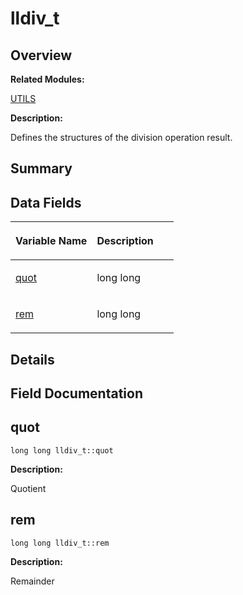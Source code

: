 # lldiv\_t<a name="ZH-CN_TOPIC_0000001054598207"></a>

## **Overview**<a name="section2050071283093538"></a>

**Related Modules:**

[UTILS](zh-cn_topic_0000001055198076.md)

**Description:**

Defines the structures of the division operation result. 

## **Summary**<a name="section1423945985093538"></a>

## Data Fields<a name="pub-attribs"></a>

<a name="table517966929093538"></a>
<table><thead align="left"><tr id="row435808451093538"><th class="cellrowborder" valign="top" width="50%" id="mcps1.1.3.1.1"><p id="p1369431102093538"><a name="p1369431102093538"></a><a name="p1369431102093538"></a>Variable Name</p>
</th>
<th class="cellrowborder" valign="top" width="50%" id="mcps1.1.3.1.2"><p id="p866798932093538"><a name="p866798932093538"></a><a name="p866798932093538"></a>Description</p>
</th>
</tr>
</thead>
<tbody><tr id="row7376714093538"><td class="cellrowborder" valign="top" width="50%" headers="mcps1.1.3.1.1 "><p id="p631709045093538"><a name="p631709045093538"></a><a name="p631709045093538"></a><a href="lldiv_t.md#ae4d4bccdf22f41e052073f5790c5ec37">quot</a></p>
</td>
<td class="cellrowborder" valign="top" width="50%" headers="mcps1.1.3.1.2 "><p id="p1563061172093538"><a name="p1563061172093538"></a><a name="p1563061172093538"></a>long long&nbsp;</p>
</td>
</tr>
<tr id="row802347992093538"><td class="cellrowborder" valign="top" width="50%" headers="mcps1.1.3.1.1 "><p id="p1025449480093538"><a name="p1025449480093538"></a><a name="p1025449480093538"></a><a href="lldiv_t.md#a32d4596a917aa9b496c8a49178a0e3c6">rem</a></p>
</td>
<td class="cellrowborder" valign="top" width="50%" headers="mcps1.1.3.1.2 "><p id="p95246151093538"><a name="p95246151093538"></a><a name="p95246151093538"></a>long long&nbsp;</p>
</td>
</tr>
</tbody>
</table>

## **Details**<a name="section348671533093538"></a>

## **Field Documentation**<a name="section215144004093538"></a>

## quot<a name="ae4d4bccdf22f41e052073f5790c5ec37"></a>

```
long long lldiv_t::quot
```

 **Description:**

Quotient 

## rem<a name="a32d4596a917aa9b496c8a49178a0e3c6"></a>

```
long long lldiv_t::rem
```

 **Description:**

Remainder 

